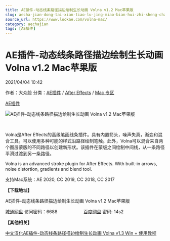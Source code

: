 ```yaml
---
title: AE插件-动态线条路径描边绘制生长动画 Volna v1.2 Mac苹果版
slug: aecha-jian-dong-tai-xian-tiao-lu-jing-miao-bian-hui-zhi-sheng-chang-dong-hua-volna-v1-2-macping-guo-ban
source_url: https://www.lookae.com/volna-mac/
category: aechajian
tags: [AE插件]
---
```

# AE插件-动态线条路径描边绘制生长动画 Volna v1.2 Mac苹果版

2021/04/04 10:42

作者：大众脸
分类：[AE插件](https://www.lookae.com/after-effects/aechajian/) / [After Effects](https://www.lookae.com/after-effects/) / [Mac 专区](https://www.lookae.com/mac-osx/)

[AE插件](https://www.lookae.com/tag/ae%e6%8f%92%e4%bb%b6/)

![AE插件-动态线条路径描边绘制生长动画 Volna v1.2 Mac苹果版](https://www.lookae.com/wp-content/uploads/2021/03/Volna.jpg "AE插件-动态线条路径描边绘制生长动画 Volna v1.2 Mac苹果版-LookAE.com")

[﻿﻿﻿](https://cloud.video.taobao.com//play/u/705956171/p/1/e/6/t/1/300150273532.mp4)

Volna是After Effects的高级笔画线条插件。具有内置箭头，噪声失真，渐变和混合工具。可以使用多种可能的样式沿路径绘制笔触。此外，Volna可以混合来自两个图层蒙版的不同路径以创建新形状。该插件在蒙版之间绘制中间线，从一条路径平滑过渡到另一条路径。

Volna is an advanced stroke plugin for After Effects. With built-in arrows, noise distortion, gradients and blend tool.

支持Mac系统：AE 2020, CC 2019, CC 2018, CC 2017

**【下载地址】**

AE插件-动态线条路径描边绘制生长动画 Volna v1.2 Mac苹果版

[城通网盘](https://089u.com/f/680462-488151553-66b3df) 访问密码：6688                     [百度网盘](https://pan.baidu.com/s/1C6TCyOhihF-8OA_dMH6GfA) 密码: 14s2

**【其他相关】**

[中文汉化AE插件-动态线条路径描边绘制生长动画 Volna v1.3 Win + 使用教程](https://www.lookae.com/volna/)
